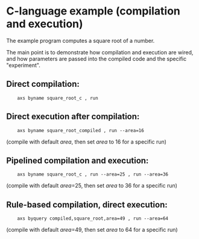 # C-language example (compilation and execution)

The example program computes a square root of a number.

The main point is to demonstrate how compilation and execution are wired,
and how parameters are passed into the compiled code and the specific "experiment".

## Direct compilation:

```
    axs byname square_root_c , run
```

## Direct execution after compilation:

```
    axs byname square_root_compiled , run --area=16
```
(compile with default *area*, then set *area* to 16 for a specific run)

## Pipelined compilation and execution:

```
    axs byname square_root_c , run --area=25 , run --area=36
```
(compile with default *area*=25, then set *area* to 36 for a specific run)

## Rule-based compilation, direct execution:

```
    axs byquery compiled,square_root,area=49 , run --area=64
```
(compile with default *area*=49, then set *area* to 64 for a specific run)

